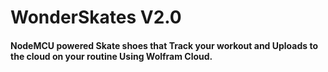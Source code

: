 # WonderSkates V2.0
#### NodeMCU powered Skate shoes that Track your workout and Uploads to the cloud on your routine Using Wolfram Cloud.
